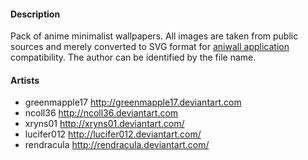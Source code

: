 #### Description
Pack of anime minimalist wallpapers. All images are taken from public sources and merely converted to SVG format for [aniwall application](https://github.com/worron/aniwall) compatibility. The author can be identified by the file name.

#### Artists
* greenmapple17 http://greenmapple17.deviantart.com
* ncoll36 http://ncoll36.deviantart.com
* xryns01 http://xryns01.deviantart.com/
* lucifer012 http://lucifer012.deviantart.com/
* rendracula http://rendracula.deviantart.com/
